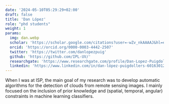 ```yaml
---
date: '2024-05-10T05:29:29+02:00'
draft: false
title: 'Dan López'
role: "phd students"
weight: 1
params:
  img: dan.webp
  scholar: 'https://scholar.google.com/citations?user=-wZv_nkAAAAJ&hl=en'
  orcid: 'https://orcid.org/0000-0003-4442-2507'
  twitter: 'https://twitter.com/danlopezpuig'
  github: 'https://github.com/IPL-UV/'
  researchgate: 'https://www.researchgate.com/profile/Dan-Lopez-Puigdollers'
  linkedin: 'https://www.linkedin.com/in/dan-lópez-puigdollers-601630129/'
---
```


When I was at ISP, the main goal of my research was to develop automatic algorithms for the detection of clouds from remote sensing images. I mainly focused on the inclusion of prior knowledge and (spatial, temporal, angular) constraints in machine learning classifiers.
